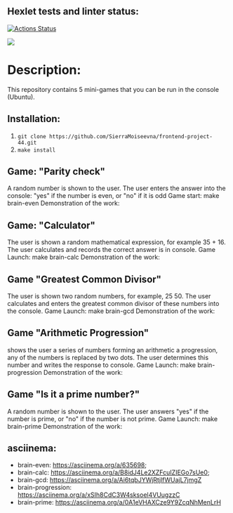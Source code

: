 ## Hexlet tests and linter status:
[![Actions Status](https://github.com/SierraMoiseevna/frontend-project-44/actions/workflows/hexlet-check.yml/badge.svg)](https://github.com/SierraMoiseevna/frontend-project-44/actions)

<a href="https://codeclimate.com/github/SierraMoiseevna/frontend-project-44/maintainability"><img src="https://api.codeclimate.com/v1/badges/6af649e830b701eac8da/maintainability" /></a>

# Description:
This repository contains 5 mini-games that you can be run in the console (Ubuntu).

## Installation: 
1) `git clone https://github.com/SierraMoiseevna/frontend-project-44.git`
2) `make install`

## Game: "Parity check"
A random number is shown to the user.
The user enters the answer into the console: "yes" if the number is even,
or "no" if it is odd
Game start: make brain-even
Demonstration of the work: <script async id="asciicast-635698" src="https://asciinema.org/a/635698.js "></script>

## Game: "Calculator"
The user is shown a random mathematical
expression, for example 35 + 16. The user calculates and records
the correct answer is in  console.
Game Launch: make brain-calc
Demonstration of the work: <script async id="asciicast-636163" src="https://asciinema.org/a/636163 .js"></script>

## Game "Greatest Common Divisor" 
The user is shown two random numbers,
for example, 25 50. The user calculates and
enters the greatest common divisor of these numbers into the console.
Game Launch: make brain-gcd
Demonstration of the work: <script async id="asciicast-636232" src="https://asciinema.org/a/636232 .js"></script>

## Game "Arithmetic Progression"
shows the user a series of numbers forming an arithmetic
a progression, any of the numbers is replaced by two dots.
The user determines this number and writes the response to 
 console.
Game Launch: make brain-progression
Demonstration of the work: <script async id="asciicast-636250" src="https://asciinema.org/a/636250 .js"></script>


## Game "Is it a prime number?"
A random number is shown to the user. The user
answers "yes" if the number is prime, or "no" if
the number is not prime.
Game Launch: make brain-prime
Demonstration of the work: <script async id="asciicast-0A1eVHAXCze9Y9ZcqNhMenLrH" src="https://asciinema.org/a/0A1eVHAXCze9Y9ZcqNhMenLrH .js"></script>

## asciinema:
* brain-even: https://asciinema.org/a/635698;
* brain-calc: https://asciinema.org/a/B8idJ4Le2XZFcuIZIEGo7sUe0;
* brain-gcd: https://asciinema.org/a/Ai6tqbJYWjRtjlfWUajL7jmgZ
* brain-progression: https://asciinema.org/a/xSIh8CdC3W4sksoel4VUugzzC
* brain-prime:  https://asciinema.org/a/0A1eVHAXCze9Y9ZcqNhMenLrH

